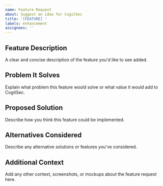 ```yaml
---
name: Feature Request
about: Suggest an idea for CogitSec
title: '[FEATURE] '
labels: enhancement
assignees: ''
---
```


## Feature Description
A clear and concise description of the feature you'd like to see added.

## Problem It Solves
Explain what problem this feature would solve or what value it would add to CogitSec.

## Proposed Solution
Describe how you think this feature could be implemented.

## Alternatives Considered
Describe any alternative solutions or features you've considered.

## Additional Context
Add any other context, screenshots, or mockups about the feature request here. 